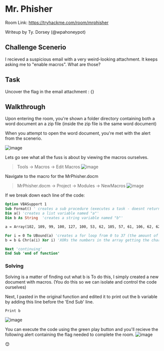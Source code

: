 # Mr. Phisher
Room Link: https://tryhackme.com/room/mrphisher

Writeup by Ty. Dorsey (@wpahoneypot)

## Challenge Scenerio
I recieved a suspicious email with a very weird-looking attachment. It keeps asking me to "enable macros". What are those?

## Task 
Uncover the flag in the email attachment : {}

## Walkthrough
Upon entering the room, you're shown a folder directory containing both a word document an a zip file (inside the zip file is the same word document)

When you attempt to open the word document, you're met with the alert from the scenerio. 

![image](https://user-images.githubusercontent.com/36011916/173400980-5d685173-ec4f-49da-9358-0abbe41a8af7.png)

Lets go see what all the fuss is about by viewing the macros ourselves.
> Tools → Macros → Edit Macros
![image](https://user-images.githubusercontent.com/36011916/173401494-a50b00cc-c3fb-42cf-95fd-8b2a389ed0b8.png)

Navigate to the macro for the MrPhisher.docm
> MrPhisher.docm → Project → Modules → NewMacros
![image](https://user-images.githubusercontent.com/36011916/173401957-0ec8cb06-8d8d-415a-bffa-40db294a5d2d.png)

If we break down each line of the code:
```vb
Option VBASupport 1
Sub Format() ' creates a sub procedure (executes a task - doesnt return any values - similar to a void function)'
Dim a() 'creates a list variable named "a"'
Dim b As String  'creates a string variable named "b"'

a = Array(102, 109, 99, 100, 127, 100, 53, 62, 105, 57, 61, 106, 62, 62, 55, 110, 113, 114, 118, 39, 36, 118, 47, 35, 32, 125, 34, 46, 46, 124, 43, 124, 25, 71, 26, 71, 21, 88)

For i = 0 To UBound(a) 'creates a for loop from 0 to 37 (the amount of elemens in a)'
b = b & Chr(a(i) Xor i) 'XORs the numbers in the array getting the char value and adding it to b'

Next 'continuing'
End Sub 'end of function'
```

### Solving
Solving is a matter of finding out what b is 
To do this, I simply created a new document with macros. (You do this so we can isolate and control the code ourselves) 

Next, I pasted in the original function and edited it to print out the b variable by adding this line before the 'End Sub' line.
```vb
Print b
```
![image](https://user-images.githubusercontent.com/36011916/173405322-60d198db-ca25-4afc-bcbf-11da290d4df3.png)

You can execute the code using the green play button and you'll recieve the following alert containing the flag needed to complete the room.
![image](https://user-images.githubusercontent.com/36011916/173406268-7445ed87-5415-49e2-9e96-9c803b0e0528.png)

😊


